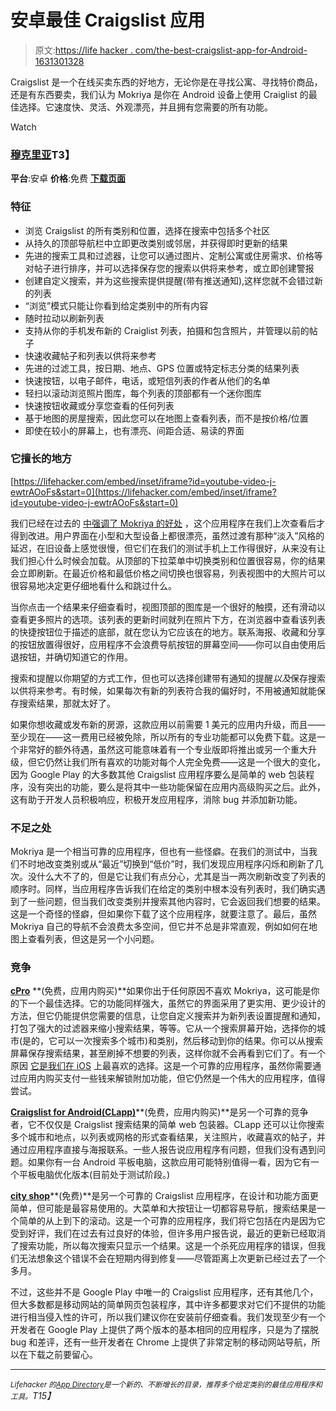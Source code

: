 # 安卓最佳 Craigslist 应用

> 原文:[https://life hacker . com/the-best-craigslist-app-for-Android-1631301328](https://lifehacker.com/the-best-craigslist-app-for-android-1631301328)

Craigslist 是一个在线买卖东西的好地方，无论你是在寻找公寓、寻找特价商品，还是有东西要卖，我们认为 Mokriya 是你在 Android 设备上使用 Craiglist 的最佳选择。它速度快、灵活、外观漂亮，并且拥有您需要的所有功能。

Watch

### [穆克里亚](https://play.google.com/store/apps/details?id=com.mokriya.craigslist&hl=en)T3】

**平台**:安卓
**价格**:免费
[**下载页面**](https://play.google.com/store/apps/details?id=com.mokriya.craigslist&hl=en)

### 特征

*   浏览 Craigslist 的所有类别和位置，选择在搜索中包括多个社区
*   从持久的顶部导航栏中立即更改类别或邻居，并获得即时更新的结果
*   先进的搜索工具和过滤器，让您可以通过图片、定制公寓或住房需求、价格等对帖子进行排序，并可以选择保存您的搜索以供将来参考，或立即创建警报
*   创建自定义搜索，并为这些搜索提供提醒(带有推送通知),这样您就不会错过新的列表
*   “浏览”模式只能让你看到给定类别中的所有内容
*   随时拉动以刷新列表
*   支持从你的手机发布新的 Craiglist 列表，拍摄和包含照片，并管理以前的帖子
*   快速收藏帖子和列表以供将来参考
*   先进的过滤工具，按日期、地点、GPS 位置或特定标志分类的结果列表
*   快速按钮，以电子邮件，电话，或短信列表的作者从他们的名单
*   轻扫以滚动浏览照片图库，每个列表的顶部都有一个迷你图库
*   快速按钮收藏或分享您查看的任何列表
*   基于地图的房屋搜索，因此您可以在地图上查看列表，而不是按价格/位置
*   即使在较小的屏幕上，也有漂亮、间距合适、易读的界面

### 它擅长的地方

 [https://lifehacker.com/embed/inset/iframe?id=youtube-video-j-ewtrAOoFs&start=0](https://lifehacker.com/embed/inset/iframe?id=youtube-video-j-ewtrAOoFs&start=0) 

我们已经在过去的 [中强调了 Mokriya 的好处](http://lifehacker.com/mokriya-craigslist-is-a-beautiful-officially-licensed-5985939) ，这个应用程序在我们上次查看后才得到改进。用户界面在小型和大型设备上都很漂亮，虽然过渡有那种“淡入”风格的延迟，在旧设备上感觉很慢，但它们在我们的测试手机上工作得很好，从来没有让我们担心什么时候会加载。从顶部的下拉菜单中切换类别和位置很容易，你的结果会立即刷新。在最近价格和最低价格之间切换也很容易，列表视图中的大照片可以很容易地决定更仔细地看什么和跳过什么。

当你点击一个结果来仔细查看时，视图顶部的图库是一个很好的触摸，还有滑动以查看更多照片的选项。该列表的更新时间就列在照片下方，在浏览器中查看该列表的快捷按钮位于描述的底部，就在您认为它应该在的地方。联系海报、收藏和分享的按钮放置得很好，应用程序不会浪费导航按钮的屏幕空间——你可以自由使用后退按钮，并确切知道它的作用。

搜索和提醒以你期望的方式工作，但也可以选择创建带有通知的提醒*以及*保存搜索以供将来参考。有时候，如果每次有新的列表符合我的偏好时，不用被通知就能保存搜索结果，那就太好了。

如果你想收藏或发布新的房源，这款应用以前需要 1 美元的应用内升级，而且——至少现在——这一费用已经被免除，所以所有的专业功能都可以免费下载。这是一个非常好的额外待遇，虽然这可能意味着有一个专业版即将推出或另一个重大升级，但它仍然让我们所有喜欢的功能对每个人完全免费——这是一个很大的变化，因为 Google Play 的大多数其他 Craigslist 应用程序要么是简单的 web 包装程序，没有突出的功能，要么是将其中一些功能保留在应用内高级购买之后。此外，这有助于开发人员积极响应，积极开发应用程序，消除 bug 并添加新功能。

### 不足之处

Mokriya 是一个相当可靠的应用程序，但也有一些怪癖。在我们的测试中，当我们不时地改变类别或从“最近”切换到“低价”时，我们发现应用程序闪烁和刷新了几次。没什么大不了的，但是它让我们有点分心，尤其是当一两次刷新改变了列表的顺序时。同样，当应用程序告诉我们在给定的类别中根本没有列表时，我们确实遇到了一些问题，但当我们改变类别并搜索其他内容时，它会返回我们想要的结果。这是一个奇怪的怪癖，但如果你下载了这个应用程序，就要注意了。最后，虽然 Mokriya 自己的导航不会浪费太多空间，但它并不总是非常直观，例如如何在地图上查看列表，但这是另一个小问题。

### 竞争

[**cPro**](https://play.google.com/store/apps/details?id=craigs.pro.plus&hl=en) **(免费，应用内购买)**如果你出于任何原因不喜欢 Mokriya，这可能是你的下一个最佳选择。它的功能同样强大，虽然它的界面采用了更实用、更少设计的方法，但它仍能提供您需要的信息，让您自定义搜索并为新列表设置提醒和通知，打包了强大的过滤器来缩小搜索结果，等等。它从一个搜索屏幕开始，选择你的城市(是的，它可以一次搜索多个城市)和类别，然后移动到你的结果。你可以从搜索屏幕保存搜索结果，甚至刷掉不想要的列表，这样你就不会再看到它们了。有一个原因 [它是我们在 iOS](http://lifehacker.com/the-best-craigslist-app-for-iphone-1631008702/all) 上最喜欢的选择。这是一个可靠的应用程序，虽然你需要通过应用内购买支付一些钱来解锁附加功能，但它仍然是一个伟大的应用程序，值得尝试。

[**Craigslist for Android(CLapp)**](https://play.google.com/store/apps/details?id=com.trixiesoft.clapp&hl=en)**(免费，应用内购买)**是另一个可靠的竞争者，它不仅仅是 Craigslist 搜索结果的简单 web 包装器。CLapp 还可以让你搜索多个城市和地点，以列表或网格的形式查看结果，关注照片，收藏喜欢的帖子，并通过应用程序直接与海报联系。一些人报告说应用程序有问题，但我们没有遇到问题。如果你有一台 Android 平板电脑，这款应用可能特别值得一看，因为它有一个平板电脑优化版本(目前处于测试阶段。)

[**city shop**](https://play.google.com/store/apps/details?id=com.duduapps.craigslistfree)**(免费)**是另一个可靠的 Craigslist 应用程序，在设计和功能方面更简单，但可能是最容易使用的。大菜单和大按钮让一切都容易导航，搜索结果是一个简单的从上到下的滚动。这是一个可靠的应用程序，我们将它包括在内是因为它受到好评，我们在过去有过良好的体验，但许多用户报告说，最近的更新已经取消了搜索功能，所以每次搜索只显示一个结果。这是一个杀死应用程序的错误，但我们无法想象这个错误不会在短期内得到修复——尽管距离上次更新已经过去了一个多月。

不过，这些并不是 Google Play 中唯一的 Craigslist 应用程序，还有其他几个，但大多数都是移动网站的简单网页包装程序，其中许多都要求对它们不提供的功能进行相当侵入性的许可，所以我们建议你在安装前仔细查看。我们发现至少有一个开发者在 Google Play 上提供了两个版本的基本相同的应用程序，只是为了摆脱 bug 和差评，还有一些开发者在 Chrome 上提供了非常定制的移动网站导航，所以在下载之前要留心。

* * *

*<small>Lifehacker 的</small>*[*<small>App Directory</small>*](http://lifehacker.com/the-lifehacker-app-directory-curates-the-best-apps-for-5803257)*<small>是一个新的、不断增长的目录，推荐多个给定类别的最佳应用程序和工具。</small>T15】*